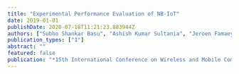 ```yaml
---
title: "Experimental Performance Evaluation of NB-IoT"
date: 2019-01-01
publishDate: 2020-07-18T11:21:23.883944Z
authors: ["Subho Shankar Basu", "Ashish Kumar Sultania", "Jeroen Famaey", "Jeroen Hoebeke"]
publication_types: ["1"]
abstract: ""
featured: false
publication: "*15th International Conference on Wireless and Mobile Computing*"
---
```


